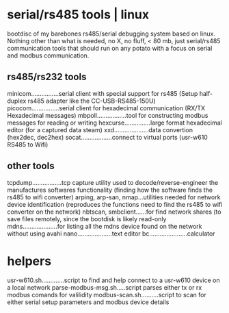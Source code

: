 # serial/rs485 tools | linux

bootdisc of my barebones rs485/serial debugging system based on linux. Nothing other than what is needed, no X, no fluff, < 80 mb, just serial/rs485 communication tools that should run on any potato with a focus on serial and modbus communication.

## rs485/rs232 tools
minicom................serial client with special support for rs485 (Setup half-duplex rs485 adapter like the CC-USB-RS485-150U)
picocom................serial client for hexadecimal communication (RX/TX Hexadecimal messages)
mbpoll.................tool for constructing modbus messages for reading or writing
hexcurse...............large format hexadecimal editor (for a captured data steam)
xxd....................data convertion (hex2dec, dec2hex)
socat..................connect to virtual ports (usr-w610 RS485 to Wifi)

## other tools
tcpdump.................tcp capture utility used to decode/reverse-engineer the manufactures softwares functionality (finding how the software finds the rs485 to wifi converter) 
arping, arp-san, nmap...utilities needed for network device identification (reproduces the functions need to find the rs485 to wifi converter on the network)
nbtscan, smbclient......for find network shares (to save files remotely, since the bootdisk is likely read-only
mdns....................for listing all the mdns device found on the network without using avahi
nano....................text editor
bc......................calculator

# helpers
usr-w610.sh.............script to find and help connect to a usr-w610 device on a local network
parse-modbus-msg.sh.....script parses either tx or rx modbus comands for valilidity
modbus-scan.sh..........script to scan for either serial setup parameters and modbus device details 
